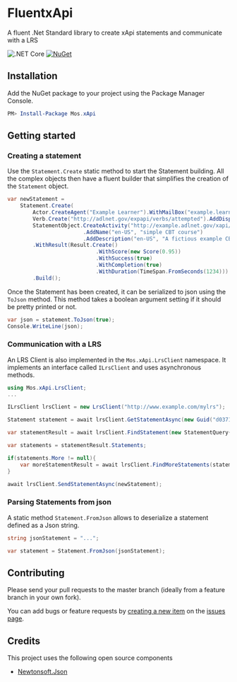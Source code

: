 # FluentxApi
A fluent .Net Standard library to create xApi statements and communicate with a LRS

![.NET Core](https://github.com/MindOnSite/FluentxApi/workflows/.NET%20Core/badge.svg)
[![NuGet](https://img.shields.io/nuget/v/Mos.xApi.svg)](https://www.nuget.org/packages/Mos.xApi)

## Installation
Add the NuGet package to your project using the Package Manager Console.

```powershell
PM> Install-Package Mos.xApi
```

## Getting started

### Creating a statement
Use the `Statement.Create` static method to start the Statement building.
All the complex objects then have a fluent builder that simplifies the creation of
the `Statement` object.

```C#
var newStatement =
    Statement.Create(
        Actor.CreateAgent("Example Learner").WithMailBox("example.learner@adlnet.gov"),
        Verb.Create("http://adlnet.gov/expapi/verbs/attempted").AddDisplay("en-US", "attempted"),
        StatementObject.CreateActivity("http://example.adlnet.gov/xapi/example/simpleCBT")
                        .AddName("en-US", "simple CBT course")
                        .AddDescription("en-US", "A fictious example CBT course"))
        .WithResult(Result.Create()
                            .WithScore(new Score(0.95))
                            .WithSuccess(true)
                            .WithCompletion(true)
                            .WithDuration(TimeSpan.FromSeconds(1234)))
        .Build();
```

Once the Statement has been created, it can be serialized to json using the `ToJson` method.
This method takes a boolean argument setting if it should be pretty printed or not.

```C#
var json = statement.ToJson(true);
Console.WriteLine(json);
```

### Communication with a LRS
An LRS Client is also implemented in the `Mos.xApi.LrsClient` namespace. It implements an interface
called `ILrsClient` and uses asynchronous methods.

```C#
using Mos.xApi.LrsClient;
...

ILrsClient lrsClient = new LrsClient("http://www.example.com/mylrs");

Statement statement = await lrsClient.GetStatementAsync(new Guid("d0371e17-4e91-46ba-924f-e78168bf0f02"));

var statementResult = await lrsClient.FindStatement(new StatementQuery{ActivityId = new Uri("http://adlnet.gov/expapi/verbs/completed")});

var statements = statementResult.Statements;

if(statements.More != null){
    var moreStatementResult = await lrsClient.FindMoreStatements(statements.More);
}

await lrsClient.SendStatementAsync(newStatement);

```

### Parsing Statements from json

A static method `Statement.FromJson` allows to deserialize a statement defined as a Json string.

```C#
string jsonStatement = "...";

var statement = Statement.FromJson(jsonStatement);
```

## Contributing
Please send your pull requests to the master branch (ideally from a  feature branch in your own fork).

You can add bugs or feature requests by [creating a new item](https://github.com/MindOnSite/FluentxApi/issues/new) on the [issues page](https://github.com/MindOnSite/FluentxApi/issues/).

## Credits

This project uses the following open source components

- [Newtonsoft.Json](https://github.com/JamesNK/Newtonsoft.Json/blob/master/LICENSE.md)
